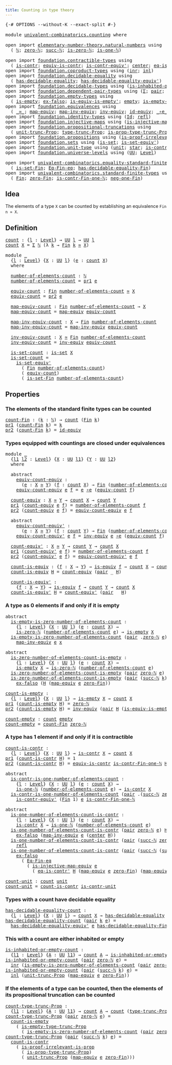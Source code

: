 ```yaml
---
title: Counting in type theory
---
```


<pre class="Agda"><a id="49" class="Symbol">{-#</a> <a id="53" class="Keyword">OPTIONS</a> <a id="61" class="Pragma">--without-K</a> <a id="73" class="Pragma">--exact-split</a> <a id="87" class="Symbol">#-}</a>

<a id="92" class="Keyword">module</a> <a id="99" href="univalent-combinatorics.counting.html" class="Module">univalent-combinatorics.counting</a> <a id="132" class="Keyword">where</a>

<a id="139" class="Keyword">open</a> <a id="144" class="Keyword">import</a> <a id="151" href="elementary-number-theory.natural-numbers.html" class="Module">elementary-number-theory.natural-numbers</a> <a id="192" class="Keyword">using</a>
  <a id="200" class="Symbol">(</a> <a id="202" href="elementary-number-theory.natural-numbers.html#1444" class="Datatype">ℕ</a><a id="203" class="Symbol">;</a> <a id="205" href="elementary-number-theory.natural-numbers.html#1465" class="InductiveConstructor">zero-ℕ</a><a id="211" class="Symbol">;</a> <a id="213" href="elementary-number-theory.natural-numbers.html#1478" class="InductiveConstructor">succ-ℕ</a><a id="219" class="Symbol">;</a> <a id="221" href="elementary-number-theory.natural-numbers.html#1742" class="Function">is-zero-ℕ</a><a id="230" class="Symbol">;</a> <a id="232" href="elementary-number-theory.natural-numbers.html#1988" class="Function">is-one-ℕ</a><a id="240" class="Symbol">)</a>

<a id="243" class="Keyword">open</a> <a id="248" class="Keyword">import</a> <a id="255" href="foundation.contractible-types.html" class="Module">foundation.contractible-types</a> <a id="285" class="Keyword">using</a>
  <a id="293" class="Symbol">(</a> <a id="295" href="foundation-core.contractible-types.html#925" class="Function">is-contr</a><a id="303" class="Symbol">;</a> <a id="305" href="foundation-core.contractible-types.html#4237" class="Function">equiv-is-contr</a><a id="319" class="Symbol">;</a> <a id="321" href="foundation-core.contractible-types.html#3739" class="Function">is-contr-equiv&#39;</a><a id="336" class="Symbol">;</a> <a id="338" href="foundation-core.contractible-types.html#1018" class="Function">center</a><a id="344" class="Symbol">;</a> <a id="346" href="foundation-core.contractible-types.html#1107" class="Function">eq-is-contr&#39;</a><a id="358" class="Symbol">)</a>
<a id="360" class="Keyword">open</a> <a id="365" class="Keyword">import</a> <a id="372" href="foundation.coproduct-types.html" class="Module">foundation.coproduct-types</a> <a id="399" class="Keyword">using</a> <a id="405" class="Symbol">(</a><a id="406" href="foundation.coproduct-types.html#1262" class="InductiveConstructor">inr</a><a id="409" class="Symbol">;</a> <a id="411" href="foundation.coproduct-types.html#1239" class="InductiveConstructor">inl</a><a id="414" class="Symbol">)</a>
<a id="416" class="Keyword">open</a> <a id="421" class="Keyword">import</a> <a id="428" href="foundation.decidable-equality.html" class="Module">foundation.decidable-equality</a> <a id="458" class="Keyword">using</a>
  <a id="466" class="Symbol">(</a> <a id="468" href="foundation.decidable-equality.html#1785" class="Function">has-decidable-equality</a><a id="490" class="Symbol">;</a> <a id="492" href="foundation.decidable-equality.html#4811" class="Function">has-decidable-equality-equiv&#39;</a><a id="521" class="Symbol">)</a>
<a id="523" class="Keyword">open</a> <a id="528" class="Keyword">import</a> <a id="535" href="foundation.decidable-types.html" class="Module">foundation.decidable-types</a> <a id="562" class="Keyword">using</a> <a id="568" class="Symbol">(</a><a id="569" href="foundation.decidable-types.html#2187" class="Function">is-inhabited-or-empty</a><a id="590" class="Symbol">)</a>
<a id="592" class="Keyword">open</a> <a id="597" class="Keyword">import</a> <a id="604" href="foundation.dependent-pair-types.html" class="Module">foundation.dependent-pair-types</a> <a id="636" class="Keyword">using</a> <a id="642" class="Symbol">(</a><a id="643" href="foundation-core.dependent-pair-types.html#502" class="Record">Σ</a><a id="644" class="Symbol">;</a> <a id="646" href="foundation-core.dependent-pair-types.html#575" class="InductiveConstructor">pair</a><a id="650" class="Symbol">;</a> <a id="652" href="foundation-core.dependent-pair-types.html#592" class="Field">pr1</a><a id="655" class="Symbol">;</a> <a id="657" href="foundation-core.dependent-pair-types.html#604" class="Field">pr2</a><a id="660" class="Symbol">)</a>
<a id="662" class="Keyword">open</a> <a id="667" class="Keyword">import</a> <a id="674" href="foundation.empty-types.html" class="Module">foundation.empty-types</a> <a id="697" class="Keyword">using</a>
  <a id="705" class="Symbol">(</a> <a id="707" href="foundation-core.empty-types.html#1215" class="Function">is-empty</a><a id="715" class="Symbol">;</a> <a id="717" href="foundation-core.empty-types.html#1147" class="Function">ex-falso</a><a id="725" class="Symbol">;</a> <a id="727" href="foundation-core.empty-types.html#1973" class="Function">is-equiv-is-empty&#39;</a><a id="745" class="Symbol">;</a> <a id="747" href="foundation-core.empty-types.html#1044" class="Datatype">empty</a><a id="752" class="Symbol">;</a> <a id="754" href="foundation.empty-types.html#2073" class="Function">is-empty-type-trunc-Prop</a><a id="778" class="Symbol">)</a>
<a id="780" class="Keyword">open</a> <a id="785" class="Keyword">import</a> <a id="792" href="foundation.equivalences.html" class="Module">foundation.equivalences</a> <a id="816" class="Keyword">using</a>
  <a id="824" class="Symbol">(</a> <a id="826" href="foundation-core.equivalences.html#1607" class="Function Operator">_≃_</a><a id="829" class="Symbol">;</a> <a id="831" href="foundation-core.equivalences.html#1807" class="Function">map-equiv</a><a id="840" class="Symbol">;</a> <a id="842" href="foundation-core.equivalences.html#5022" class="Function">map-inv-equiv</a><a id="855" class="Symbol">;</a> <a id="857" href="foundation-core.equivalences.html#5707" class="Function">inv-equiv</a><a id="866" class="Symbol">;</a> <a id="868" href="foundation-core.equivalences.html#2480" class="Function">id-equiv</a><a id="876" class="Symbol">;</a> <a id="878" href="foundation-core.equivalences.html#7843" class="Function Operator">_∘e_</a><a id="882" class="Symbol">;</a> <a id="884" href="foundation-core.equivalences.html#1542" class="Function">is-equiv</a><a id="892" class="Symbol">)</a>
<a id="894" class="Keyword">open</a> <a id="899" class="Keyword">import</a> <a id="906" href="foundation.identity-types.html" class="Module">foundation.identity-types</a> <a id="932" class="Keyword">using</a> <a id="938" class="Symbol">(</a><a id="939" href="foundation-core.identity-types.html#641" class="Datatype">Id</a><a id="941" class="Symbol">;</a> <a id="943" href="foundation-core.identity-types.html#694" class="InductiveConstructor">refl</a><a id="947" class="Symbol">)</a>
<a id="949" class="Keyword">open</a> <a id="954" class="Keyword">import</a> <a id="961" href="foundation.injective-maps.html" class="Module">foundation.injective-maps</a> <a id="987" class="Keyword">using</a> <a id="993" class="Symbol">(</a><a id="994" href="foundation.injective-maps.html#3001" class="Function">is-injective-map-equiv</a><a id="1016" class="Symbol">)</a>
<a id="1018" class="Keyword">open</a> <a id="1023" class="Keyword">import</a> <a id="1030" href="foundation.propositional-truncations.html" class="Module">foundation.propositional-truncations</a> <a id="1067" class="Keyword">using</a>
  <a id="1075" class="Symbol">(</a> <a id="1077" href="foundation.propositional-truncations.html#2096" class="Function">unit-trunc-Prop</a><a id="1092" class="Symbol">;</a> <a id="1094" href="foundation.propositional-truncations.html#2012" class="Function">type-trunc-Prop</a><a id="1109" class="Symbol">;</a> <a id="1111" href="foundation.propositional-truncations.html#2191" class="Function">is-prop-type-trunc-Prop</a><a id="1134" class="Symbol">)</a>
<a id="1136" class="Keyword">open</a> <a id="1141" class="Keyword">import</a> <a id="1148" href="foundation.propositions.html" class="Module">foundation.propositions</a> <a id="1172" class="Keyword">using</a> <a id="1178" class="Symbol">(</a><a id="1179" href="foundation-core.propositions.html#2978" class="Function">is-proof-irrelevant-is-prop</a><a id="1206" class="Symbol">)</a>
<a id="1208" class="Keyword">open</a> <a id="1213" class="Keyword">import</a> <a id="1220" href="foundation.sets.html" class="Module">foundation.sets</a> <a id="1236" class="Keyword">using</a> <a id="1242" class="Symbol">(</a><a id="1243" href="foundation-core.sets.html#1099" class="Function">is-set</a><a id="1249" class="Symbol">;</a> <a id="1251" href="foundation-core.sets.html#3713" class="Function">is-set-equiv&#39;</a><a id="1264" class="Symbol">)</a>
<a id="1266" class="Keyword">open</a> <a id="1271" class="Keyword">import</a> <a id="1278" href="foundation.unit-type.html" class="Module">foundation.unit-type</a> <a id="1299" class="Keyword">using</a> <a id="1305" class="Symbol">(</a><a id="1306" href="foundation.unit-type.html#975" class="Datatype">unit</a><a id="1310" class="Symbol">;</a> <a id="1312" href="foundation.unit-type.html#999" class="InductiveConstructor">star</a><a id="1316" class="Symbol">;</a> <a id="1318" href="foundation.unit-type.html#1534" class="Function">is-contr-unit</a><a id="1331" class="Symbol">)</a>
<a id="1333" class="Keyword">open</a> <a id="1338" class="Keyword">import</a> <a id="1345" href="foundation.universe-levels.html" class="Module">foundation.universe-levels</a> <a id="1372" class="Keyword">using</a> <a id="1378" class="Symbol">(</a><a id="1379" href="foundation-core.universe-levels.html#222" class="Primitive">UU</a><a id="1381" class="Symbol">;</a> <a id="1383" href="Agda.Primitive.html#597" class="Postulate">Level</a><a id="1388" class="Symbol">)</a>

<a id="1391" class="Keyword">open</a> <a id="1396" class="Keyword">import</a> <a id="1403" href="univalent-combinatorics.equality-standard-finite-types.html" class="Module">univalent-combinatorics.equality-standard-finite-types</a> <a id="1458" class="Keyword">using</a>
  <a id="1466" class="Symbol">(</a> <a id="1468" href="univalent-combinatorics.equality-standard-finite-types.html#3705" class="Function">is-set-Fin</a><a id="1478" class="Symbol">;</a> <a id="1480" href="univalent-combinatorics.equality-standard-finite-types.html#2336" class="Function">Eq-Fin-eq</a><a id="1489" class="Symbol">;</a> <a id="1491" href="univalent-combinatorics.equality-standard-finite-types.html#2965" class="Function">has-decidable-equality-Fin</a><a id="1517" class="Symbol">)</a>
<a id="1519" class="Keyword">open</a> <a id="1524" class="Keyword">import</a> <a id="1531" href="univalent-combinatorics.standard-finite-types.html" class="Module">univalent-combinatorics.standard-finite-types</a> <a id="1577" class="Keyword">using</a>
  <a id="1585" class="Symbol">(</a> <a id="1587" href="univalent-combinatorics.standard-finite-types.html#2085" class="Function">Fin</a><a id="1590" class="Symbol">;</a> <a id="1592" href="univalent-combinatorics.standard-finite-types.html#7019" class="Function">zero-Fin</a><a id="1600" class="Symbol">;</a> <a id="1602" href="univalent-combinatorics.standard-finite-types.html#4375" class="Function">is-contr-Fin-one-ℕ</a><a id="1620" class="Symbol">;</a> <a id="1622" href="univalent-combinatorics.standard-finite-types.html#2349" class="Function">neg-one-Fin</a><a id="1633" class="Symbol">)</a>
</pre>
## Idea

The elements of a type `X` can be counted by establishing an equivalence `Fin n ≃ X`.

## Definition

<pre class="Agda"><a id="count"></a><a id="1759" href="univalent-combinatorics.counting.html#1759" class="Function">count</a> <a id="1765" class="Symbol">:</a> <a id="1767" class="Symbol">{</a><a id="1768" href="univalent-combinatorics.counting.html#1768" class="Bound">l</a> <a id="1770" class="Symbol">:</a> <a id="1772" href="Agda.Primitive.html#597" class="Postulate">Level</a><a id="1777" class="Symbol">}</a> <a id="1779" class="Symbol">→</a> <a id="1781" href="foundation-core.universe-levels.html#222" class="Primitive">UU</a> <a id="1784" href="univalent-combinatorics.counting.html#1768" class="Bound">l</a> <a id="1786" class="Symbol">→</a> <a id="1788" href="foundation-core.universe-levels.html#222" class="Primitive">UU</a> <a id="1791" href="univalent-combinatorics.counting.html#1768" class="Bound">l</a>
<a id="1793" href="univalent-combinatorics.counting.html#1759" class="Function">count</a> <a id="1799" href="univalent-combinatorics.counting.html#1799" class="Bound">X</a> <a id="1801" class="Symbol">=</a> <a id="1803" href="foundation-core.dependent-pair-types.html#502" class="Record">Σ</a> <a id="1805" href="elementary-number-theory.natural-numbers.html#1444" class="Datatype">ℕ</a> <a id="1807" class="Symbol">(λ</a> <a id="1810" href="univalent-combinatorics.counting.html#1810" class="Bound">k</a> <a id="1812" class="Symbol">→</a> <a id="1814" href="univalent-combinatorics.standard-finite-types.html#2085" class="Function">Fin</a> <a id="1818" href="univalent-combinatorics.counting.html#1810" class="Bound">k</a> <a id="1820" href="foundation-core.equivalences.html#1607" class="Function Operator">≃</a> <a id="1822" href="univalent-combinatorics.counting.html#1799" class="Bound">X</a><a id="1823" class="Symbol">)</a>

<a id="1826" class="Keyword">module</a> <a id="1833" href="univalent-combinatorics.counting.html#1833" class="Module">_</a>
  <a id="1837" class="Symbol">{</a><a id="1838" href="univalent-combinatorics.counting.html#1838" class="Bound">l</a> <a id="1840" class="Symbol">:</a> <a id="1842" href="Agda.Primitive.html#597" class="Postulate">Level</a><a id="1847" class="Symbol">}</a> <a id="1849" class="Symbol">{</a><a id="1850" href="univalent-combinatorics.counting.html#1850" class="Bound">X</a> <a id="1852" class="Symbol">:</a> <a id="1854" href="foundation-core.universe-levels.html#222" class="Primitive">UU</a> <a id="1857" href="univalent-combinatorics.counting.html#1838" class="Bound">l</a><a id="1858" class="Symbol">}</a> <a id="1860" class="Symbol">(</a><a id="1861" href="univalent-combinatorics.counting.html#1861" class="Bound">e</a> <a id="1863" class="Symbol">:</a> <a id="1865" href="univalent-combinatorics.counting.html#1759" class="Function">count</a> <a id="1871" href="univalent-combinatorics.counting.html#1850" class="Bound">X</a><a id="1872" class="Symbol">)</a>
  <a id="1876" class="Keyword">where</a>
  
  <a id="1887" href="univalent-combinatorics.counting.html#1887" class="Function">number-of-elements-count</a> <a id="1912" class="Symbol">:</a> <a id="1914" href="elementary-number-theory.natural-numbers.html#1444" class="Datatype">ℕ</a>
  <a id="1918" href="univalent-combinatorics.counting.html#1887" class="Function">number-of-elements-count</a> <a id="1943" class="Symbol">=</a> <a id="1945" href="foundation-core.dependent-pair-types.html#592" class="Field">pr1</a> <a id="1949" href="univalent-combinatorics.counting.html#1861" class="Bound">e</a>
  
  <a id="1956" href="univalent-combinatorics.counting.html#1956" class="Function">equiv-count</a> <a id="1968" class="Symbol">:</a> <a id="1970" href="univalent-combinatorics.standard-finite-types.html#2085" class="Function">Fin</a> <a id="1974" href="univalent-combinatorics.counting.html#1887" class="Function">number-of-elements-count</a> <a id="1999" href="foundation-core.equivalences.html#1607" class="Function Operator">≃</a> <a id="2001" href="univalent-combinatorics.counting.html#1850" class="Bound">X</a>
  <a id="2005" href="univalent-combinatorics.counting.html#1956" class="Function">equiv-count</a> <a id="2017" class="Symbol">=</a> <a id="2019" href="foundation-core.dependent-pair-types.html#604" class="Field">pr2</a> <a id="2023" href="univalent-combinatorics.counting.html#1861" class="Bound">e</a>
  
  <a id="2030" href="univalent-combinatorics.counting.html#2030" class="Function">map-equiv-count</a> <a id="2046" class="Symbol">:</a> <a id="2048" href="univalent-combinatorics.standard-finite-types.html#2085" class="Function">Fin</a> <a id="2052" href="univalent-combinatorics.counting.html#1887" class="Function">number-of-elements-count</a> <a id="2077" class="Symbol">→</a> <a id="2079" href="univalent-combinatorics.counting.html#1850" class="Bound">X</a>
  <a id="2083" href="univalent-combinatorics.counting.html#2030" class="Function">map-equiv-count</a> <a id="2099" class="Symbol">=</a> <a id="2101" href="foundation-core.equivalences.html#1807" class="Function">map-equiv</a> <a id="2111" href="univalent-combinatorics.counting.html#1956" class="Function">equiv-count</a>
  
  <a id="2128" href="univalent-combinatorics.counting.html#2128" class="Function">map-inv-equiv-count</a> <a id="2148" class="Symbol">:</a> <a id="2150" href="univalent-combinatorics.counting.html#1850" class="Bound">X</a> <a id="2152" class="Symbol">→</a> <a id="2154" href="univalent-combinatorics.standard-finite-types.html#2085" class="Function">Fin</a> <a id="2158" href="univalent-combinatorics.counting.html#1887" class="Function">number-of-elements-count</a>
  <a id="2185" href="univalent-combinatorics.counting.html#2128" class="Function">map-inv-equiv-count</a> <a id="2205" class="Symbol">=</a> <a id="2207" href="foundation-core.equivalences.html#5022" class="Function">map-inv-equiv</a> <a id="2221" href="univalent-combinatorics.counting.html#1956" class="Function">equiv-count</a>
  
  <a id="2238" href="univalent-combinatorics.counting.html#2238" class="Function">inv-equiv-count</a> <a id="2254" class="Symbol">:</a> <a id="2256" href="univalent-combinatorics.counting.html#1850" class="Bound">X</a> <a id="2258" href="foundation-core.equivalences.html#1607" class="Function Operator">≃</a> <a id="2260" href="univalent-combinatorics.standard-finite-types.html#2085" class="Function">Fin</a> <a id="2264" href="univalent-combinatorics.counting.html#1887" class="Function">number-of-elements-count</a>
  <a id="2291" href="univalent-combinatorics.counting.html#2238" class="Function">inv-equiv-count</a> <a id="2307" class="Symbol">=</a> <a id="2309" href="foundation-core.equivalences.html#5707" class="Function">inv-equiv</a> <a id="2319" href="univalent-combinatorics.counting.html#1956" class="Function">equiv-count</a>
  
  <a id="2336" href="univalent-combinatorics.counting.html#2336" class="Function">is-set-count</a> <a id="2349" class="Symbol">:</a> <a id="2351" href="foundation-core.sets.html#1099" class="Function">is-set</a> <a id="2358" href="univalent-combinatorics.counting.html#1850" class="Bound">X</a>
  <a id="2362" href="univalent-combinatorics.counting.html#2336" class="Function">is-set-count</a> <a id="2375" class="Symbol">=</a>
    <a id="2381" href="foundation-core.sets.html#3713" class="Function">is-set-equiv&#39;</a>
      <a id="2401" class="Symbol">(</a> <a id="2403" href="univalent-combinatorics.standard-finite-types.html#2085" class="Function">Fin</a> <a id="2407" href="univalent-combinatorics.counting.html#1887" class="Function">number-of-elements-count</a><a id="2431" class="Symbol">)</a>
      <a id="2439" class="Symbol">(</a> <a id="2441" href="univalent-combinatorics.counting.html#1956" class="Function">equiv-count</a><a id="2452" class="Symbol">)</a>
      <a id="2460" class="Symbol">(</a> <a id="2462" href="univalent-combinatorics.equality-standard-finite-types.html#3705" class="Function">is-set-Fin</a> <a id="2473" href="univalent-combinatorics.counting.html#1887" class="Function">number-of-elements-count</a><a id="2497" class="Symbol">)</a>
</pre>
## Properties

### The elements of the standard finite types can be counted

<pre class="Agda"><a id="count-Fin"></a><a id="2589" href="univalent-combinatorics.counting.html#2589" class="Function">count-Fin</a> <a id="2599" class="Symbol">:</a> <a id="2601" class="Symbol">(</a><a id="2602" href="univalent-combinatorics.counting.html#2602" class="Bound">k</a> <a id="2604" class="Symbol">:</a> <a id="2606" href="elementary-number-theory.natural-numbers.html#1444" class="Datatype">ℕ</a><a id="2607" class="Symbol">)</a> <a id="2609" class="Symbol">→</a> <a id="2611" href="univalent-combinatorics.counting.html#1759" class="Function">count</a> <a id="2617" class="Symbol">(</a><a id="2618" href="univalent-combinatorics.standard-finite-types.html#2085" class="Function">Fin</a> <a id="2622" href="univalent-combinatorics.counting.html#2602" class="Bound">k</a><a id="2623" class="Symbol">)</a>
<a id="2625" href="foundation-core.dependent-pair-types.html#592" class="Field">pr1</a> <a id="2629" class="Symbol">(</a><a id="2630" href="univalent-combinatorics.counting.html#2589" class="Function">count-Fin</a> <a id="2640" href="univalent-combinatorics.counting.html#2640" class="Bound">k</a><a id="2641" class="Symbol">)</a> <a id="2643" class="Symbol">=</a> <a id="2645" href="univalent-combinatorics.counting.html#2640" class="Bound">k</a>
<a id="2647" href="foundation-core.dependent-pair-types.html#604" class="Field">pr2</a> <a id="2651" class="Symbol">(</a><a id="2652" href="univalent-combinatorics.counting.html#2589" class="Function">count-Fin</a> <a id="2662" href="univalent-combinatorics.counting.html#2662" class="Bound">k</a><a id="2663" class="Symbol">)</a> <a id="2665" class="Symbol">=</a> <a id="2667" href="foundation-core.equivalences.html#2480" class="Function">id-equiv</a>
</pre>
### Types equipped with countings are closed under equivalences

<pre class="Agda"><a id="2754" class="Keyword">module</a> <a id="2761" href="univalent-combinatorics.counting.html#2761" class="Module">_</a>
  <a id="2765" class="Symbol">{</a><a id="2766" href="univalent-combinatorics.counting.html#2766" class="Bound">l1</a> <a id="2769" href="univalent-combinatorics.counting.html#2769" class="Bound">l2</a> <a id="2772" class="Symbol">:</a> <a id="2774" href="Agda.Primitive.html#597" class="Postulate">Level</a><a id="2779" class="Symbol">}</a> <a id="2781" class="Symbol">{</a><a id="2782" href="univalent-combinatorics.counting.html#2782" class="Bound">X</a> <a id="2784" class="Symbol">:</a> <a id="2786" href="foundation-core.universe-levels.html#222" class="Primitive">UU</a> <a id="2789" href="univalent-combinatorics.counting.html#2766" class="Bound">l1</a><a id="2791" class="Symbol">}</a> <a id="2793" class="Symbol">{</a><a id="2794" href="univalent-combinatorics.counting.html#2794" class="Bound">Y</a> <a id="2796" class="Symbol">:</a> <a id="2798" href="foundation-core.universe-levels.html#222" class="Primitive">UU</a> <a id="2801" href="univalent-combinatorics.counting.html#2769" class="Bound">l2</a><a id="2803" class="Symbol">}</a>
  <a id="2807" class="Keyword">where</a>
  
  <a id="2818" class="Keyword">abstract</a>
    <a id="2831" href="univalent-combinatorics.counting.html#2831" class="Function">equiv-count-equiv</a> <a id="2849" class="Symbol">:</a>
      <a id="2857" class="Symbol">(</a><a id="2858" href="univalent-combinatorics.counting.html#2858" class="Bound">e</a> <a id="2860" class="Symbol">:</a> <a id="2862" href="univalent-combinatorics.counting.html#2782" class="Bound">X</a> <a id="2864" href="foundation-core.equivalences.html#1607" class="Function Operator">≃</a> <a id="2866" href="univalent-combinatorics.counting.html#2794" class="Bound">Y</a><a id="2867" class="Symbol">)</a> <a id="2869" class="Symbol">(</a><a id="2870" href="univalent-combinatorics.counting.html#2870" class="Bound">f</a> <a id="2872" class="Symbol">:</a> <a id="2874" href="univalent-combinatorics.counting.html#1759" class="Function">count</a> <a id="2880" href="univalent-combinatorics.counting.html#2782" class="Bound">X</a><a id="2881" class="Symbol">)</a> <a id="2883" class="Symbol">→</a> <a id="2885" href="univalent-combinatorics.standard-finite-types.html#2085" class="Function">Fin</a> <a id="2889" class="Symbol">(</a><a id="2890" href="univalent-combinatorics.counting.html#1887" class="Function">number-of-elements-count</a> <a id="2915" href="univalent-combinatorics.counting.html#2870" class="Bound">f</a><a id="2916" class="Symbol">)</a> <a id="2918" href="foundation-core.equivalences.html#1607" class="Function Operator">≃</a> <a id="2920" href="univalent-combinatorics.counting.html#2794" class="Bound">Y</a>
    <a id="2926" href="univalent-combinatorics.counting.html#2831" class="Function">equiv-count-equiv</a> <a id="2944" href="univalent-combinatorics.counting.html#2944" class="Bound">e</a> <a id="2946" href="univalent-combinatorics.counting.html#2946" class="Bound">f</a> <a id="2948" class="Symbol">=</a> <a id="2950" href="univalent-combinatorics.counting.html#2944" class="Bound">e</a> <a id="2952" href="foundation-core.equivalences.html#7843" class="Function Operator">∘e</a> <a id="2955" class="Symbol">(</a><a id="2956" href="univalent-combinatorics.counting.html#1956" class="Function">equiv-count</a> <a id="2968" href="univalent-combinatorics.counting.html#2946" class="Bound">f</a><a id="2969" class="Symbol">)</a>

  <a id="2974" href="univalent-combinatorics.counting.html#2974" class="Function">count-equiv</a> <a id="2986" class="Symbol">:</a> <a id="2988" href="univalent-combinatorics.counting.html#2782" class="Bound">X</a> <a id="2990" href="foundation-core.equivalences.html#1607" class="Function Operator">≃</a> <a id="2992" href="univalent-combinatorics.counting.html#2794" class="Bound">Y</a> <a id="2994" class="Symbol">→</a> <a id="2996" href="univalent-combinatorics.counting.html#1759" class="Function">count</a> <a id="3002" href="univalent-combinatorics.counting.html#2782" class="Bound">X</a> <a id="3004" class="Symbol">→</a> <a id="3006" href="univalent-combinatorics.counting.html#1759" class="Function">count</a> <a id="3012" href="univalent-combinatorics.counting.html#2794" class="Bound">Y</a>
  <a id="3016" href="foundation-core.dependent-pair-types.html#592" class="Field">pr1</a> <a id="3020" class="Symbol">(</a><a id="3021" href="univalent-combinatorics.counting.html#2974" class="Function">count-equiv</a> <a id="3033" href="univalent-combinatorics.counting.html#3033" class="Bound">e</a> <a id="3035" href="univalent-combinatorics.counting.html#3035" class="Bound">f</a><a id="3036" class="Symbol">)</a> <a id="3038" class="Symbol">=</a> <a id="3040" href="univalent-combinatorics.counting.html#1887" class="Function">number-of-elements-count</a> <a id="3065" href="univalent-combinatorics.counting.html#3035" class="Bound">f</a>
  <a id="3069" href="foundation-core.dependent-pair-types.html#604" class="Field">pr2</a> <a id="3073" class="Symbol">(</a><a id="3074" href="univalent-combinatorics.counting.html#2974" class="Function">count-equiv</a> <a id="3086" href="univalent-combinatorics.counting.html#3086" class="Bound">e</a> <a id="3088" href="univalent-combinatorics.counting.html#3088" class="Bound">f</a><a id="3089" class="Symbol">)</a> <a id="3091" class="Symbol">=</a> <a id="3093" href="univalent-combinatorics.counting.html#2831" class="Function">equiv-count-equiv</a> <a id="3111" href="univalent-combinatorics.counting.html#3086" class="Bound">e</a> <a id="3113" href="univalent-combinatorics.counting.html#3088" class="Bound">f</a>

  <a id="3118" class="Keyword">abstract</a>
    <a id="3131" href="univalent-combinatorics.counting.html#3131" class="Function">equiv-count-equiv&#39;</a> <a id="3150" class="Symbol">:</a>
      <a id="3158" class="Symbol">(</a><a id="3159" href="univalent-combinatorics.counting.html#3159" class="Bound">e</a> <a id="3161" class="Symbol">:</a> <a id="3163" href="univalent-combinatorics.counting.html#2782" class="Bound">X</a> <a id="3165" href="foundation-core.equivalences.html#1607" class="Function Operator">≃</a> <a id="3167" href="univalent-combinatorics.counting.html#2794" class="Bound">Y</a><a id="3168" class="Symbol">)</a> <a id="3170" class="Symbol">(</a><a id="3171" href="univalent-combinatorics.counting.html#3171" class="Bound">f</a> <a id="3173" class="Symbol">:</a> <a id="3175" href="univalent-combinatorics.counting.html#1759" class="Function">count</a> <a id="3181" href="univalent-combinatorics.counting.html#2794" class="Bound">Y</a><a id="3182" class="Symbol">)</a> <a id="3184" class="Symbol">→</a> <a id="3186" href="univalent-combinatorics.standard-finite-types.html#2085" class="Function">Fin</a> <a id="3190" class="Symbol">(</a><a id="3191" href="univalent-combinatorics.counting.html#1887" class="Function">number-of-elements-count</a> <a id="3216" href="univalent-combinatorics.counting.html#3171" class="Bound">f</a><a id="3217" class="Symbol">)</a> <a id="3219" href="foundation-core.equivalences.html#1607" class="Function Operator">≃</a> <a id="3221" href="univalent-combinatorics.counting.html#2782" class="Bound">X</a>
    <a id="3227" href="univalent-combinatorics.counting.html#3131" class="Function">equiv-count-equiv&#39;</a> <a id="3246" href="univalent-combinatorics.counting.html#3246" class="Bound">e</a> <a id="3248" href="univalent-combinatorics.counting.html#3248" class="Bound">f</a> <a id="3250" class="Symbol">=</a> <a id="3252" href="foundation-core.equivalences.html#5707" class="Function">inv-equiv</a> <a id="3262" href="univalent-combinatorics.counting.html#3246" class="Bound">e</a> <a id="3264" href="foundation-core.equivalences.html#7843" class="Function Operator">∘e</a> <a id="3267" class="Symbol">(</a><a id="3268" href="univalent-combinatorics.counting.html#1956" class="Function">equiv-count</a> <a id="3280" href="univalent-combinatorics.counting.html#3248" class="Bound">f</a><a id="3281" class="Symbol">)</a>
  
  <a id="3288" href="univalent-combinatorics.counting.html#3288" class="Function">count-equiv&#39;</a> <a id="3301" class="Symbol">:</a> <a id="3303" href="univalent-combinatorics.counting.html#2782" class="Bound">X</a> <a id="3305" href="foundation-core.equivalences.html#1607" class="Function Operator">≃</a> <a id="3307" href="univalent-combinatorics.counting.html#2794" class="Bound">Y</a> <a id="3309" class="Symbol">→</a> <a id="3311" href="univalent-combinatorics.counting.html#1759" class="Function">count</a> <a id="3317" href="univalent-combinatorics.counting.html#2794" class="Bound">Y</a> <a id="3319" class="Symbol">→</a> <a id="3321" href="univalent-combinatorics.counting.html#1759" class="Function">count</a> <a id="3327" href="univalent-combinatorics.counting.html#2782" class="Bound">X</a>
  <a id="3331" href="foundation-core.dependent-pair-types.html#592" class="Field">pr1</a> <a id="3335" class="Symbol">(</a><a id="3336" href="univalent-combinatorics.counting.html#3288" class="Function">count-equiv&#39;</a> <a id="3349" href="univalent-combinatorics.counting.html#3349" class="Bound">e</a> <a id="3351" href="univalent-combinatorics.counting.html#3351" class="Bound">f</a><a id="3352" class="Symbol">)</a> <a id="3354" class="Symbol">=</a> <a id="3356" href="univalent-combinatorics.counting.html#1887" class="Function">number-of-elements-count</a> <a id="3381" href="univalent-combinatorics.counting.html#3351" class="Bound">f</a>
  <a id="3385" href="foundation-core.dependent-pair-types.html#604" class="Field">pr2</a> <a id="3389" class="Symbol">(</a><a id="3390" href="univalent-combinatorics.counting.html#3288" class="Function">count-equiv&#39;</a> <a id="3403" href="univalent-combinatorics.counting.html#3403" class="Bound">e</a> <a id="3405" href="univalent-combinatorics.counting.html#3405" class="Bound">f</a><a id="3406" class="Symbol">)</a> <a id="3408" class="Symbol">=</a> <a id="3410" href="univalent-combinatorics.counting.html#3131" class="Function">equiv-count-equiv&#39;</a> <a id="3429" href="univalent-combinatorics.counting.html#3403" class="Bound">e</a> <a id="3431" href="univalent-combinatorics.counting.html#3405" class="Bound">f</a>
  
  <a id="3438" href="univalent-combinatorics.counting.html#3438" class="Function">count-is-equiv</a> <a id="3453" class="Symbol">:</a> <a id="3455" class="Symbol">{</a><a id="3456" href="univalent-combinatorics.counting.html#3456" class="Bound">f</a> <a id="3458" class="Symbol">:</a> <a id="3460" href="univalent-combinatorics.counting.html#2782" class="Bound">X</a> <a id="3462" class="Symbol">→</a> <a id="3464" href="univalent-combinatorics.counting.html#2794" class="Bound">Y</a><a id="3465" class="Symbol">}</a> <a id="3467" class="Symbol">→</a> <a id="3469" href="foundation-core.equivalences.html#1542" class="Function">is-equiv</a> <a id="3478" href="univalent-combinatorics.counting.html#3456" class="Bound">f</a> <a id="3480" class="Symbol">→</a> <a id="3482" href="univalent-combinatorics.counting.html#1759" class="Function">count</a> <a id="3488" href="univalent-combinatorics.counting.html#2782" class="Bound">X</a> <a id="3490" class="Symbol">→</a> <a id="3492" href="univalent-combinatorics.counting.html#1759" class="Function">count</a> <a id="3498" href="univalent-combinatorics.counting.html#2794" class="Bound">Y</a>
  <a id="3502" href="univalent-combinatorics.counting.html#3438" class="Function">count-is-equiv</a> <a id="3517" href="univalent-combinatorics.counting.html#3517" class="Bound">H</a> <a id="3519" class="Symbol">=</a> <a id="3521" href="univalent-combinatorics.counting.html#2974" class="Function">count-equiv</a> <a id="3533" class="Symbol">(</a><a id="3534" href="foundation-core.dependent-pair-types.html#575" class="InductiveConstructor">pair</a> <a id="3539" class="Symbol">_</a> <a id="3541" href="univalent-combinatorics.counting.html#3517" class="Bound">H</a><a id="3542" class="Symbol">)</a>
  
  <a id="3549" href="univalent-combinatorics.counting.html#3549" class="Function">count-is-equiv&#39;</a> <a id="3565" class="Symbol">:</a>
    <a id="3571" class="Symbol">{</a><a id="3572" href="univalent-combinatorics.counting.html#3572" class="Bound">f</a> <a id="3574" class="Symbol">:</a> <a id="3576" href="univalent-combinatorics.counting.html#2782" class="Bound">X</a> <a id="3578" class="Symbol">→</a> <a id="3580" href="univalent-combinatorics.counting.html#2794" class="Bound">Y</a><a id="3581" class="Symbol">}</a> <a id="3583" class="Symbol">→</a> <a id="3585" href="foundation-core.equivalences.html#1542" class="Function">is-equiv</a> <a id="3594" href="univalent-combinatorics.counting.html#3572" class="Bound">f</a> <a id="3596" class="Symbol">→</a> <a id="3598" href="univalent-combinatorics.counting.html#1759" class="Function">count</a> <a id="3604" href="univalent-combinatorics.counting.html#2794" class="Bound">Y</a> <a id="3606" class="Symbol">→</a> <a id="3608" href="univalent-combinatorics.counting.html#1759" class="Function">count</a> <a id="3614" href="univalent-combinatorics.counting.html#2782" class="Bound">X</a>
  <a id="3618" href="univalent-combinatorics.counting.html#3549" class="Function">count-is-equiv&#39;</a> <a id="3634" href="univalent-combinatorics.counting.html#3634" class="Bound">H</a> <a id="3636" class="Symbol">=</a> <a id="3638" href="univalent-combinatorics.counting.html#3288" class="Function">count-equiv&#39;</a> <a id="3651" class="Symbol">(</a><a id="3652" href="foundation-core.dependent-pair-types.html#575" class="InductiveConstructor">pair</a> <a id="3657" class="Symbol">_</a> <a id="3659" href="univalent-combinatorics.counting.html#3634" class="Bound">H</a><a id="3660" class="Symbol">)</a>
</pre>
### A type as 0 elements if and only if it is empty

<pre class="Agda"><a id="3728" class="Keyword">abstract</a>
  <a id="is-empty-is-zero-number-of-elements-count"></a><a id="3739" href="univalent-combinatorics.counting.html#3739" class="Function">is-empty-is-zero-number-of-elements-count</a> <a id="3781" class="Symbol">:</a>
    <a id="3787" class="Symbol">{</a><a id="3788" href="univalent-combinatorics.counting.html#3788" class="Bound">l</a> <a id="3790" class="Symbol">:</a> <a id="3792" href="Agda.Primitive.html#597" class="Postulate">Level</a><a id="3797" class="Symbol">}</a> <a id="3799" class="Symbol">{</a><a id="3800" href="univalent-combinatorics.counting.html#3800" class="Bound">X</a> <a id="3802" class="Symbol">:</a> <a id="3804" href="foundation-core.universe-levels.html#222" class="Primitive">UU</a> <a id="3807" href="univalent-combinatorics.counting.html#3788" class="Bound">l</a><a id="3808" class="Symbol">}</a> <a id="3810" class="Symbol">(</a><a id="3811" href="univalent-combinatorics.counting.html#3811" class="Bound">e</a> <a id="3813" class="Symbol">:</a> <a id="3815" href="univalent-combinatorics.counting.html#1759" class="Function">count</a> <a id="3821" href="univalent-combinatorics.counting.html#3800" class="Bound">X</a><a id="3822" class="Symbol">)</a> <a id="3824" class="Symbol">→</a>
    <a id="3830" href="elementary-number-theory.natural-numbers.html#1742" class="Function">is-zero-ℕ</a> <a id="3840" class="Symbol">(</a><a id="3841" href="univalent-combinatorics.counting.html#1887" class="Function">number-of-elements-count</a> <a id="3866" href="univalent-combinatorics.counting.html#3811" class="Bound">e</a><a id="3867" class="Symbol">)</a> <a id="3869" class="Symbol">→</a> <a id="3871" href="foundation-core.empty-types.html#1215" class="Function">is-empty</a> <a id="3880" href="univalent-combinatorics.counting.html#3800" class="Bound">X</a>
  <a id="3884" href="univalent-combinatorics.counting.html#3739" class="Function">is-empty-is-zero-number-of-elements-count</a> <a id="3926" class="Symbol">(</a><a id="3927" href="foundation-core.dependent-pair-types.html#575" class="InductiveConstructor">pair</a> <a id="3932" class="DottedPattern Symbol">.</a><a id="3933" href="elementary-number-theory.natural-numbers.html#1465" class="DottedPattern InductiveConstructor">zero-ℕ</a> <a id="3940" href="univalent-combinatorics.counting.html#3940" class="Bound">e</a><a id="3941" class="Symbol">)</a> <a id="3943" href="foundation-core.identity-types.html#694" class="InductiveConstructor">refl</a> <a id="3948" href="univalent-combinatorics.counting.html#3948" class="Bound">x</a> <a id="3950" class="Symbol">=</a>
    <a id="3956" href="foundation-core.equivalences.html#5022" class="Function">map-inv-equiv</a> <a id="3970" href="univalent-combinatorics.counting.html#3940" class="Bound">e</a> <a id="3972" href="univalent-combinatorics.counting.html#3948" class="Bound">x</a>

<a id="3975" class="Keyword">abstract</a>
  <a id="is-zero-number-of-elements-count-is-empty"></a><a id="3986" href="univalent-combinatorics.counting.html#3986" class="Function">is-zero-number-of-elements-count-is-empty</a> <a id="4028" class="Symbol">:</a>
    <a id="4034" class="Symbol">{</a><a id="4035" href="univalent-combinatorics.counting.html#4035" class="Bound">l</a> <a id="4037" class="Symbol">:</a> <a id="4039" href="Agda.Primitive.html#597" class="Postulate">Level</a><a id="4044" class="Symbol">}</a> <a id="4046" class="Symbol">{</a><a id="4047" href="univalent-combinatorics.counting.html#4047" class="Bound">X</a> <a id="4049" class="Symbol">:</a> <a id="4051" href="foundation-core.universe-levels.html#222" class="Primitive">UU</a> <a id="4054" href="univalent-combinatorics.counting.html#4035" class="Bound">l</a><a id="4055" class="Symbol">}</a> <a id="4057" class="Symbol">(</a><a id="4058" href="univalent-combinatorics.counting.html#4058" class="Bound">e</a> <a id="4060" class="Symbol">:</a> <a id="4062" href="univalent-combinatorics.counting.html#1759" class="Function">count</a> <a id="4068" href="univalent-combinatorics.counting.html#4047" class="Bound">X</a><a id="4069" class="Symbol">)</a> <a id="4071" class="Symbol">→</a>
    <a id="4077" href="foundation-core.empty-types.html#1215" class="Function">is-empty</a> <a id="4086" href="univalent-combinatorics.counting.html#4047" class="Bound">X</a> <a id="4088" class="Symbol">→</a> <a id="4090" href="elementary-number-theory.natural-numbers.html#1742" class="Function">is-zero-ℕ</a> <a id="4100" class="Symbol">(</a><a id="4101" href="univalent-combinatorics.counting.html#1887" class="Function">number-of-elements-count</a> <a id="4126" href="univalent-combinatorics.counting.html#4058" class="Bound">e</a><a id="4127" class="Symbol">)</a>
  <a id="4131" href="univalent-combinatorics.counting.html#3986" class="Function">is-zero-number-of-elements-count-is-empty</a> <a id="4173" class="Symbol">(</a><a id="4174" href="foundation-core.dependent-pair-types.html#575" class="InductiveConstructor">pair</a> <a id="4179" href="elementary-number-theory.natural-numbers.html#1465" class="InductiveConstructor">zero-ℕ</a> <a id="4186" href="univalent-combinatorics.counting.html#4186" class="Bound">e</a><a id="4187" class="Symbol">)</a> <a id="4189" href="univalent-combinatorics.counting.html#4189" class="Bound">H</a> <a id="4191" class="Symbol">=</a> <a id="4193" href="foundation-core.identity-types.html#694" class="InductiveConstructor">refl</a>
  <a id="4200" href="univalent-combinatorics.counting.html#3986" class="Function">is-zero-number-of-elements-count-is-empty</a> <a id="4242" class="Symbol">(</a><a id="4243" href="foundation-core.dependent-pair-types.html#575" class="InductiveConstructor">pair</a> <a id="4248" class="Symbol">(</a><a id="4249" href="elementary-number-theory.natural-numbers.html#1478" class="InductiveConstructor">succ-ℕ</a> <a id="4256" href="univalent-combinatorics.counting.html#4256" class="Bound">k</a><a id="4257" class="Symbol">)</a> <a id="4259" href="univalent-combinatorics.counting.html#4259" class="Bound">e</a><a id="4260" class="Symbol">)</a> <a id="4262" href="univalent-combinatorics.counting.html#4262" class="Bound">H</a> <a id="4264" class="Symbol">=</a>
    <a id="4270" href="foundation-core.empty-types.html#1147" class="Function">ex-falso</a> <a id="4279" class="Symbol">(</a><a id="4280" href="univalent-combinatorics.counting.html#4262" class="Bound">H</a> <a id="4282" class="Symbol">(</a><a id="4283" href="foundation-core.equivalences.html#1807" class="Function">map-equiv</a> <a id="4293" href="univalent-combinatorics.counting.html#4259" class="Bound">e</a> <a id="4295" href="univalent-combinatorics.standard-finite-types.html#7019" class="Function">zero-Fin</a><a id="4303" class="Symbol">))</a>

<a id="count-is-empty"></a><a id="4307" href="univalent-combinatorics.counting.html#4307" class="Function">count-is-empty</a> <a id="4322" class="Symbol">:</a>
  <a id="4326" class="Symbol">{</a><a id="4327" href="univalent-combinatorics.counting.html#4327" class="Bound">l</a> <a id="4329" class="Symbol">:</a> <a id="4331" href="Agda.Primitive.html#597" class="Postulate">Level</a><a id="4336" class="Symbol">}</a> <a id="4338" class="Symbol">{</a><a id="4339" href="univalent-combinatorics.counting.html#4339" class="Bound">X</a> <a id="4341" class="Symbol">:</a> <a id="4343" href="foundation-core.universe-levels.html#222" class="Primitive">UU</a> <a id="4346" href="univalent-combinatorics.counting.html#4327" class="Bound">l</a><a id="4347" class="Symbol">}</a> <a id="4349" class="Symbol">→</a> <a id="4351" href="foundation-core.empty-types.html#1215" class="Function">is-empty</a> <a id="4360" href="univalent-combinatorics.counting.html#4339" class="Bound">X</a> <a id="4362" class="Symbol">→</a> <a id="4364" href="univalent-combinatorics.counting.html#1759" class="Function">count</a> <a id="4370" href="univalent-combinatorics.counting.html#4339" class="Bound">X</a>
<a id="4372" href="foundation-core.dependent-pair-types.html#592" class="Field">pr1</a> <a id="4376" class="Symbol">(</a><a id="4377" href="univalent-combinatorics.counting.html#4307" class="Function">count-is-empty</a> <a id="4392" href="univalent-combinatorics.counting.html#4392" class="Bound">H</a><a id="4393" class="Symbol">)</a> <a id="4395" class="Symbol">=</a> <a id="4397" href="elementary-number-theory.natural-numbers.html#1465" class="InductiveConstructor">zero-ℕ</a>
<a id="4404" href="foundation-core.dependent-pair-types.html#604" class="Field">pr2</a> <a id="4408" class="Symbol">(</a><a id="4409" href="univalent-combinatorics.counting.html#4307" class="Function">count-is-empty</a> <a id="4424" href="univalent-combinatorics.counting.html#4424" class="Bound">H</a><a id="4425" class="Symbol">)</a> <a id="4427" class="Symbol">=</a> <a id="4429" href="foundation-core.equivalences.html#5707" class="Function">inv-equiv</a> <a id="4439" class="Symbol">(</a><a id="4440" href="foundation-core.dependent-pair-types.html#575" class="InductiveConstructor">pair</a> <a id="4445" href="univalent-combinatorics.counting.html#4424" class="Bound">H</a> <a id="4447" class="Symbol">(</a><a id="4448" href="foundation-core.empty-types.html#1973" class="Function">is-equiv-is-empty&#39;</a> <a id="4467" href="univalent-combinatorics.counting.html#4424" class="Bound">H</a><a id="4468" class="Symbol">))</a>

<a id="count-empty"></a><a id="4472" href="univalent-combinatorics.counting.html#4472" class="Function">count-empty</a> <a id="4484" class="Symbol">:</a> <a id="4486" href="univalent-combinatorics.counting.html#1759" class="Function">count</a> <a id="4492" href="foundation-core.empty-types.html#1044" class="Datatype">empty</a>
<a id="4498" href="univalent-combinatorics.counting.html#4472" class="Function">count-empty</a> <a id="4510" class="Symbol">=</a> <a id="4512" href="univalent-combinatorics.counting.html#2589" class="Function">count-Fin</a> <a id="4522" href="elementary-number-theory.natural-numbers.html#1465" class="InductiveConstructor">zero-ℕ</a>
</pre>
### A type has 1 element if and only if it is contractible

<pre class="Agda"><a id="count-is-contr"></a><a id="4602" href="univalent-combinatorics.counting.html#4602" class="Function">count-is-contr</a> <a id="4617" class="Symbol">:</a>
  <a id="4621" class="Symbol">{</a><a id="4622" href="univalent-combinatorics.counting.html#4622" class="Bound">l</a> <a id="4624" class="Symbol">:</a> <a id="4626" href="Agda.Primitive.html#597" class="Postulate">Level</a><a id="4631" class="Symbol">}</a> <a id="4633" class="Symbol">{</a><a id="4634" href="univalent-combinatorics.counting.html#4634" class="Bound">X</a> <a id="4636" class="Symbol">:</a> <a id="4638" href="foundation-core.universe-levels.html#222" class="Primitive">UU</a> <a id="4641" href="univalent-combinatorics.counting.html#4622" class="Bound">l</a><a id="4642" class="Symbol">}</a> <a id="4644" class="Symbol">→</a> <a id="4646" href="foundation-core.contractible-types.html#925" class="Function">is-contr</a> <a id="4655" href="univalent-combinatorics.counting.html#4634" class="Bound">X</a> <a id="4657" class="Symbol">→</a> <a id="4659" href="univalent-combinatorics.counting.html#1759" class="Function">count</a> <a id="4665" href="univalent-combinatorics.counting.html#4634" class="Bound">X</a>
<a id="4667" href="foundation-core.dependent-pair-types.html#592" class="Field">pr1</a> <a id="4671" class="Symbol">(</a><a id="4672" href="univalent-combinatorics.counting.html#4602" class="Function">count-is-contr</a> <a id="4687" href="univalent-combinatorics.counting.html#4687" class="Bound">H</a><a id="4688" class="Symbol">)</a> <a id="4690" class="Symbol">=</a> <a id="4692" class="Number">1</a>
<a id="4694" href="foundation-core.dependent-pair-types.html#604" class="Field">pr2</a> <a id="4698" class="Symbol">(</a><a id="4699" href="univalent-combinatorics.counting.html#4602" class="Function">count-is-contr</a> <a id="4714" href="univalent-combinatorics.counting.html#4714" class="Bound">H</a><a id="4715" class="Symbol">)</a> <a id="4717" class="Symbol">=</a> <a id="4719" href="foundation-core.contractible-types.html#4237" class="Function">equiv-is-contr</a> <a id="4734" href="univalent-combinatorics.standard-finite-types.html#4375" class="Function">is-contr-Fin-one-ℕ</a> <a id="4753" href="univalent-combinatorics.counting.html#4714" class="Bound">H</a>

<a id="4756" class="Keyword">abstract</a>
  <a id="is-contr-is-one-number-of-elements-count"></a><a id="4767" href="univalent-combinatorics.counting.html#4767" class="Function">is-contr-is-one-number-of-elements-count</a> <a id="4808" class="Symbol">:</a>
    <a id="4814" class="Symbol">{</a><a id="4815" href="univalent-combinatorics.counting.html#4815" class="Bound">l</a> <a id="4817" class="Symbol">:</a> <a id="4819" href="Agda.Primitive.html#597" class="Postulate">Level</a><a id="4824" class="Symbol">}</a> <a id="4826" class="Symbol">{</a><a id="4827" href="univalent-combinatorics.counting.html#4827" class="Bound">X</a> <a id="4829" class="Symbol">:</a> <a id="4831" href="foundation-core.universe-levels.html#222" class="Primitive">UU</a> <a id="4834" href="univalent-combinatorics.counting.html#4815" class="Bound">l</a><a id="4835" class="Symbol">}</a> <a id="4837" class="Symbol">(</a><a id="4838" href="univalent-combinatorics.counting.html#4838" class="Bound">e</a> <a id="4840" class="Symbol">:</a> <a id="4842" href="univalent-combinatorics.counting.html#1759" class="Function">count</a> <a id="4848" href="univalent-combinatorics.counting.html#4827" class="Bound">X</a><a id="4849" class="Symbol">)</a> <a id="4851" class="Symbol">→</a>
    <a id="4857" href="elementary-number-theory.natural-numbers.html#1988" class="Function">is-one-ℕ</a> <a id="4866" class="Symbol">(</a><a id="4867" href="univalent-combinatorics.counting.html#1887" class="Function">number-of-elements-count</a> <a id="4892" href="univalent-combinatorics.counting.html#4838" class="Bound">e</a><a id="4893" class="Symbol">)</a> <a id="4895" class="Symbol">→</a> <a id="4897" href="foundation-core.contractible-types.html#925" class="Function">is-contr</a> <a id="4906" href="univalent-combinatorics.counting.html#4827" class="Bound">X</a>
  <a id="4910" href="univalent-combinatorics.counting.html#4767" class="Function">is-contr-is-one-number-of-elements-count</a> <a id="4951" class="Symbol">(</a><a id="4952" href="foundation-core.dependent-pair-types.html#575" class="InductiveConstructor">pair</a> <a id="4957" class="DottedPattern Symbol">.(</a><a id="4959" href="elementary-number-theory.natural-numbers.html#1478" class="DottedPattern InductiveConstructor">succ-ℕ</a> <a id="4966" href="elementary-number-theory.natural-numbers.html#1465" class="DottedPattern InductiveConstructor">zero-ℕ</a><a id="4972" class="DottedPattern Symbol">)</a> <a id="4974" href="univalent-combinatorics.counting.html#4974" class="Bound">e</a><a id="4975" class="Symbol">)</a> <a id="4977" href="foundation-core.identity-types.html#694" class="InductiveConstructor">refl</a> <a id="4982" class="Symbol">=</a>
    <a id="4988" href="foundation-core.contractible-types.html#3739" class="Function">is-contr-equiv&#39;</a> <a id="5004" class="Symbol">(</a><a id="5005" href="univalent-combinatorics.standard-finite-types.html#2085" class="Function">Fin</a> <a id="5009" class="Number">1</a><a id="5010" class="Symbol">)</a> <a id="5012" href="univalent-combinatorics.counting.html#4974" class="Bound">e</a> <a id="5014" href="univalent-combinatorics.standard-finite-types.html#4375" class="Function">is-contr-Fin-one-ℕ</a>

<a id="5034" class="Keyword">abstract</a>
  <a id="is-one-number-of-elements-count-is-contr"></a><a id="5045" href="univalent-combinatorics.counting.html#5045" class="Function">is-one-number-of-elements-count-is-contr</a> <a id="5086" class="Symbol">:</a>
    <a id="5092" class="Symbol">{</a><a id="5093" href="univalent-combinatorics.counting.html#5093" class="Bound">l</a> <a id="5095" class="Symbol">:</a> <a id="5097" href="Agda.Primitive.html#597" class="Postulate">Level</a><a id="5102" class="Symbol">}</a> <a id="5104" class="Symbol">{</a><a id="5105" href="univalent-combinatorics.counting.html#5105" class="Bound">X</a> <a id="5107" class="Symbol">:</a> <a id="5109" href="foundation-core.universe-levels.html#222" class="Primitive">UU</a> <a id="5112" href="univalent-combinatorics.counting.html#5093" class="Bound">l</a><a id="5113" class="Symbol">}</a> <a id="5115" class="Symbol">(</a><a id="5116" href="univalent-combinatorics.counting.html#5116" class="Bound">e</a> <a id="5118" class="Symbol">:</a> <a id="5120" href="univalent-combinatorics.counting.html#1759" class="Function">count</a> <a id="5126" href="univalent-combinatorics.counting.html#5105" class="Bound">X</a><a id="5127" class="Symbol">)</a> <a id="5129" class="Symbol">→</a>
    <a id="5135" href="foundation-core.contractible-types.html#925" class="Function">is-contr</a> <a id="5144" href="univalent-combinatorics.counting.html#5105" class="Bound">X</a> <a id="5146" class="Symbol">→</a> <a id="5148" href="elementary-number-theory.natural-numbers.html#1988" class="Function">is-one-ℕ</a> <a id="5157" class="Symbol">(</a><a id="5158" href="univalent-combinatorics.counting.html#1887" class="Function">number-of-elements-count</a> <a id="5183" href="univalent-combinatorics.counting.html#5116" class="Bound">e</a><a id="5184" class="Symbol">)</a>
  <a id="5188" href="univalent-combinatorics.counting.html#5045" class="Function">is-one-number-of-elements-count-is-contr</a> <a id="5229" class="Symbol">(</a><a id="5230" href="foundation-core.dependent-pair-types.html#575" class="InductiveConstructor">pair</a> <a id="5235" href="elementary-number-theory.natural-numbers.html#1465" class="InductiveConstructor">zero-ℕ</a> <a id="5242" href="univalent-combinatorics.counting.html#5242" class="Bound">e</a><a id="5243" class="Symbol">)</a> <a id="5245" href="univalent-combinatorics.counting.html#5245" class="Bound">H</a> <a id="5247" class="Symbol">=</a>
    <a id="5253" href="foundation-core.empty-types.html#1147" class="Function">ex-falso</a> <a id="5262" class="Symbol">(</a><a id="5263" href="foundation-core.equivalences.html#5022" class="Function">map-inv-equiv</a> <a id="5277" href="univalent-combinatorics.counting.html#5242" class="Bound">e</a> <a id="5279" class="Symbol">(</a><a id="5280" href="foundation-core.contractible-types.html#1018" class="Function">center</a> <a id="5287" href="univalent-combinatorics.counting.html#5245" class="Bound">H</a><a id="5288" class="Symbol">))</a>
  <a id="5293" href="univalent-combinatorics.counting.html#5045" class="Function">is-one-number-of-elements-count-is-contr</a> <a id="5334" class="Symbol">(</a><a id="5335" href="foundation-core.dependent-pair-types.html#575" class="InductiveConstructor">pair</a> <a id="5340" class="Symbol">(</a><a id="5341" href="elementary-number-theory.natural-numbers.html#1478" class="InductiveConstructor">succ-ℕ</a> <a id="5348" href="elementary-number-theory.natural-numbers.html#1465" class="InductiveConstructor">zero-ℕ</a><a id="5354" class="Symbol">)</a> <a id="5356" href="univalent-combinatorics.counting.html#5356" class="Bound">e</a><a id="5357" class="Symbol">)</a> <a id="5359" href="univalent-combinatorics.counting.html#5359" class="Bound">H</a> <a id="5361" class="Symbol">=</a>
    <a id="5367" href="foundation-core.identity-types.html#694" class="InductiveConstructor">refl</a>
  <a id="5374" href="univalent-combinatorics.counting.html#5045" class="Function">is-one-number-of-elements-count-is-contr</a> <a id="5415" class="Symbol">(</a><a id="5416" href="foundation-core.dependent-pair-types.html#575" class="InductiveConstructor">pair</a> <a id="5421" class="Symbol">(</a><a id="5422" href="elementary-number-theory.natural-numbers.html#1478" class="InductiveConstructor">succ-ℕ</a> <a id="5429" class="Symbol">(</a><a id="5430" href="elementary-number-theory.natural-numbers.html#1478" class="InductiveConstructor">succ-ℕ</a> <a id="5437" href="univalent-combinatorics.counting.html#5437" class="Bound">k</a><a id="5438" class="Symbol">))</a> <a id="5441" href="univalent-combinatorics.counting.html#5441" class="Bound">e</a><a id="5442" class="Symbol">)</a> <a id="5444" href="univalent-combinatorics.counting.html#5444" class="Bound">H</a> <a id="5446" class="Symbol">=</a>
    <a id="5452" href="foundation-core.empty-types.html#1147" class="Function">ex-falso</a>
      <a id="5467" class="Symbol">(</a> <a id="5469" href="univalent-combinatorics.equality-standard-finite-types.html#2336" class="Function">Eq-Fin-eq</a>
        <a id="5487" class="Symbol">(</a> <a id="5489" href="foundation.injective-maps.html#3001" class="Function">is-injective-map-equiv</a> <a id="5512" href="univalent-combinatorics.counting.html#5441" class="Bound">e</a>
          <a id="5524" class="Symbol">(</a> <a id="5526" href="foundation-core.contractible-types.html#1107" class="Function">eq-is-contr&#39;</a> <a id="5539" href="univalent-combinatorics.counting.html#5444" class="Bound">H</a> <a id="5541" class="Symbol">(</a><a id="5542" href="foundation-core.equivalences.html#1807" class="Function">map-equiv</a> <a id="5552" href="univalent-combinatorics.counting.html#5441" class="Bound">e</a> <a id="5554" href="univalent-combinatorics.standard-finite-types.html#7019" class="Function">zero-Fin</a><a id="5562" class="Symbol">)</a> <a id="5564" class="Symbol">(</a><a id="5565" href="foundation-core.equivalences.html#1807" class="Function">map-equiv</a> <a id="5575" href="univalent-combinatorics.counting.html#5441" class="Bound">e</a> <a id="5577" href="univalent-combinatorics.standard-finite-types.html#2349" class="Function">neg-one-Fin</a><a id="5588" class="Symbol">))))</a>

<a id="count-unit"></a><a id="5594" href="univalent-combinatorics.counting.html#5594" class="Function">count-unit</a> <a id="5605" class="Symbol">:</a> <a id="5607" href="univalent-combinatorics.counting.html#1759" class="Function">count</a> <a id="5613" href="foundation.unit-type.html#975" class="Datatype">unit</a>
<a id="5618" href="univalent-combinatorics.counting.html#5594" class="Function">count-unit</a> <a id="5629" class="Symbol">=</a> <a id="5631" href="univalent-combinatorics.counting.html#4602" class="Function">count-is-contr</a> <a id="5646" href="foundation.unit-type.html#1534" class="Function">is-contr-unit</a>
</pre>
### Types with a count have decidable equality

<pre class="Agda"><a id="has-decidable-equality-count"></a><a id="5721" href="univalent-combinatorics.counting.html#5721" class="Function">has-decidable-equality-count</a> <a id="5750" class="Symbol">:</a>
  <a id="5754" class="Symbol">{</a><a id="5755" href="univalent-combinatorics.counting.html#5755" class="Bound">l</a> <a id="5757" class="Symbol">:</a> <a id="5759" href="Agda.Primitive.html#597" class="Postulate">Level</a><a id="5764" class="Symbol">}</a> <a id="5766" class="Symbol">{</a><a id="5767" href="univalent-combinatorics.counting.html#5767" class="Bound">X</a> <a id="5769" class="Symbol">:</a> <a id="5771" href="foundation-core.universe-levels.html#222" class="Primitive">UU</a> <a id="5774" href="univalent-combinatorics.counting.html#5755" class="Bound">l</a><a id="5775" class="Symbol">}</a> <a id="5777" class="Symbol">→</a> <a id="5779" href="univalent-combinatorics.counting.html#1759" class="Function">count</a> <a id="5785" href="univalent-combinatorics.counting.html#5767" class="Bound">X</a> <a id="5787" class="Symbol">→</a> <a id="5789" href="foundation.decidable-equality.html#1785" class="Function">has-decidable-equality</a> <a id="5812" href="univalent-combinatorics.counting.html#5767" class="Bound">X</a>
<a id="5814" href="univalent-combinatorics.counting.html#5721" class="Function">has-decidable-equality-count</a> <a id="5843" class="Symbol">(</a><a id="5844" href="foundation-core.dependent-pair-types.html#575" class="InductiveConstructor">pair</a> <a id="5849" href="univalent-combinatorics.counting.html#5849" class="Bound">k</a> <a id="5851" href="univalent-combinatorics.counting.html#5851" class="Bound">e</a><a id="5852" class="Symbol">)</a> <a id="5854" class="Symbol">=</a>
  <a id="5858" href="foundation.decidable-equality.html#4811" class="Function">has-decidable-equality-equiv&#39;</a> <a id="5888" href="univalent-combinatorics.counting.html#5851" class="Bound">e</a> <a id="5890" href="univalent-combinatorics.equality-standard-finite-types.html#2965" class="Function">has-decidable-equality-Fin</a>
</pre>
### This with a count are either inhabited or empty

<pre class="Agda"><a id="is-inhabited-or-empty-count"></a><a id="5983" href="univalent-combinatorics.counting.html#5983" class="Function">is-inhabited-or-empty-count</a> <a id="6011" class="Symbol">:</a>
  <a id="6015" class="Symbol">{</a><a id="6016" href="univalent-combinatorics.counting.html#6016" class="Bound">l1</a> <a id="6019" class="Symbol">:</a> <a id="6021" href="Agda.Primitive.html#597" class="Postulate">Level</a><a id="6026" class="Symbol">}</a> <a id="6028" class="Symbol">{</a><a id="6029" href="univalent-combinatorics.counting.html#6029" class="Bound">A</a> <a id="6031" class="Symbol">:</a> <a id="6033" href="foundation-core.universe-levels.html#222" class="Primitive">UU</a> <a id="6036" href="univalent-combinatorics.counting.html#6016" class="Bound">l1</a><a id="6038" class="Symbol">}</a> <a id="6040" class="Symbol">→</a> <a id="6042" href="univalent-combinatorics.counting.html#1759" class="Function">count</a> <a id="6048" href="univalent-combinatorics.counting.html#6029" class="Bound">A</a> <a id="6050" class="Symbol">→</a> <a id="6052" href="foundation.decidable-types.html#2187" class="Function">is-inhabited-or-empty</a> <a id="6074" href="univalent-combinatorics.counting.html#6029" class="Bound">A</a>
<a id="6076" href="univalent-combinatorics.counting.html#5983" class="Function">is-inhabited-or-empty-count</a> <a id="6104" class="Symbol">(</a><a id="6105" href="foundation-core.dependent-pair-types.html#575" class="InductiveConstructor">pair</a> <a id="6110" href="elementary-number-theory.natural-numbers.html#1465" class="InductiveConstructor">zero-ℕ</a> <a id="6117" href="univalent-combinatorics.counting.html#6117" class="Bound">e</a><a id="6118" class="Symbol">)</a> <a id="6120" class="Symbol">=</a>
  <a id="6124" href="foundation.coproduct-types.html#1262" class="InductiveConstructor">inr</a> <a id="6128" class="Symbol">(</a><a id="6129" href="univalent-combinatorics.counting.html#3739" class="Function">is-empty-is-zero-number-of-elements-count</a> <a id="6171" class="Symbol">(</a><a id="6172" href="foundation-core.dependent-pair-types.html#575" class="InductiveConstructor">pair</a> <a id="6177" href="elementary-number-theory.natural-numbers.html#1465" class="InductiveConstructor">zero-ℕ</a> <a id="6184" href="univalent-combinatorics.counting.html#6117" class="Bound">e</a><a id="6185" class="Symbol">)</a> <a id="6187" href="foundation-core.identity-types.html#694" class="InductiveConstructor">refl</a><a id="6191" class="Symbol">)</a>
<a id="6193" href="univalent-combinatorics.counting.html#5983" class="Function">is-inhabited-or-empty-count</a> <a id="6221" class="Symbol">(</a><a id="6222" href="foundation-core.dependent-pair-types.html#575" class="InductiveConstructor">pair</a> <a id="6227" class="Symbol">(</a><a id="6228" href="elementary-number-theory.natural-numbers.html#1478" class="InductiveConstructor">succ-ℕ</a> <a id="6235" href="univalent-combinatorics.counting.html#6235" class="Bound">k</a><a id="6236" class="Symbol">)</a> <a id="6238" href="univalent-combinatorics.counting.html#6238" class="Bound">e</a><a id="6239" class="Symbol">)</a> <a id="6241" class="Symbol">=</a>
  <a id="6245" href="foundation.coproduct-types.html#1239" class="InductiveConstructor">inl</a> <a id="6249" class="Symbol">(</a><a id="6250" href="foundation.propositional-truncations.html#2096" class="Function">unit-trunc-Prop</a> <a id="6266" class="Symbol">(</a><a id="6267" href="foundation-core.equivalences.html#1807" class="Function">map-equiv</a> <a id="6277" href="univalent-combinatorics.counting.html#6238" class="Bound">e</a> <a id="6279" href="univalent-combinatorics.standard-finite-types.html#7019" class="Function">zero-Fin</a><a id="6287" class="Symbol">))</a>
</pre>
### If the elements of a type can be counted, then the elements of its propositional truncation can be counted

<pre class="Agda"><a id="count-type-trunc-Prop"></a><a id="6415" href="univalent-combinatorics.counting.html#6415" class="Function">count-type-trunc-Prop</a> <a id="6437" class="Symbol">:</a>
  <a id="6441" class="Symbol">{</a><a id="6442" href="univalent-combinatorics.counting.html#6442" class="Bound">l1</a> <a id="6445" class="Symbol">:</a> <a id="6447" href="Agda.Primitive.html#597" class="Postulate">Level</a><a id="6452" class="Symbol">}</a> <a id="6454" class="Symbol">{</a><a id="6455" href="univalent-combinatorics.counting.html#6455" class="Bound">A</a> <a id="6457" class="Symbol">:</a> <a id="6459" href="foundation-core.universe-levels.html#222" class="Primitive">UU</a> <a id="6462" href="univalent-combinatorics.counting.html#6442" class="Bound">l1</a><a id="6464" class="Symbol">}</a> <a id="6466" class="Symbol">→</a> <a id="6468" href="univalent-combinatorics.counting.html#1759" class="Function">count</a> <a id="6474" href="univalent-combinatorics.counting.html#6455" class="Bound">A</a> <a id="6476" class="Symbol">→</a> <a id="6478" href="univalent-combinatorics.counting.html#1759" class="Function">count</a> <a id="6484" class="Symbol">(</a><a id="6485" href="foundation.propositional-truncations.html#2012" class="Function">type-trunc-Prop</a> <a id="6501" href="univalent-combinatorics.counting.html#6455" class="Bound">A</a><a id="6502" class="Symbol">)</a>
<a id="6504" href="univalent-combinatorics.counting.html#6415" class="Function">count-type-trunc-Prop</a> <a id="6526" class="Symbol">(</a><a id="6527" href="foundation-core.dependent-pair-types.html#575" class="InductiveConstructor">pair</a> <a id="6532" href="elementary-number-theory.natural-numbers.html#1465" class="InductiveConstructor">zero-ℕ</a> <a id="6539" href="univalent-combinatorics.counting.html#6539" class="Bound">e</a><a id="6540" class="Symbol">)</a> <a id="6542" class="Symbol">=</a>
  <a id="6546" href="univalent-combinatorics.counting.html#4307" class="Function">count-is-empty</a>
    <a id="6565" class="Symbol">(</a> <a id="6567" href="foundation.empty-types.html#2073" class="Function">is-empty-type-trunc-Prop</a>
      <a id="6598" class="Symbol">(</a> <a id="6600" href="univalent-combinatorics.counting.html#3739" class="Function">is-empty-is-zero-number-of-elements-count</a> <a id="6642" class="Symbol">(</a><a id="6643" href="foundation-core.dependent-pair-types.html#575" class="InductiveConstructor">pair</a> <a id="6648" href="elementary-number-theory.natural-numbers.html#1465" class="InductiveConstructor">zero-ℕ</a> <a id="6655" href="univalent-combinatorics.counting.html#6539" class="Bound">e</a><a id="6656" class="Symbol">)</a> <a id="6658" href="foundation-core.identity-types.html#694" class="InductiveConstructor">refl</a><a id="6662" class="Symbol">))</a>
<a id="6665" href="univalent-combinatorics.counting.html#6415" class="Function">count-type-trunc-Prop</a> <a id="6687" class="Symbol">(</a><a id="6688" href="foundation-core.dependent-pair-types.html#575" class="InductiveConstructor">pair</a> <a id="6693" class="Symbol">(</a><a id="6694" href="elementary-number-theory.natural-numbers.html#1478" class="InductiveConstructor">succ-ℕ</a> <a id="6701" href="univalent-combinatorics.counting.html#6701" class="Bound">k</a><a id="6702" class="Symbol">)</a> <a id="6704" href="univalent-combinatorics.counting.html#6704" class="Bound">e</a><a id="6705" class="Symbol">)</a> <a id="6707" class="Symbol">=</a>
  <a id="6711" href="univalent-combinatorics.counting.html#4602" class="Function">count-is-contr</a>
    <a id="6730" class="Symbol">(</a> <a id="6732" href="foundation-core.propositions.html#2978" class="Function">is-proof-irrelevant-is-prop</a>
      <a id="6766" class="Symbol">(</a> <a id="6768" href="foundation.propositional-truncations.html#2191" class="Function">is-prop-type-trunc-Prop</a><a id="6791" class="Symbol">)</a>
      <a id="6799" class="Symbol">(</a> <a id="6801" href="foundation.propositional-truncations.html#2096" class="Function">unit-trunc-Prop</a> <a id="6817" class="Symbol">(</a><a id="6818" href="foundation-core.equivalences.html#1807" class="Function">map-equiv</a> <a id="6828" href="univalent-combinatorics.counting.html#6704" class="Bound">e</a> <a id="6830" href="univalent-combinatorics.standard-finite-types.html#7019" class="Function">zero-Fin</a><a id="6838" class="Symbol">)))</a>
</pre>
